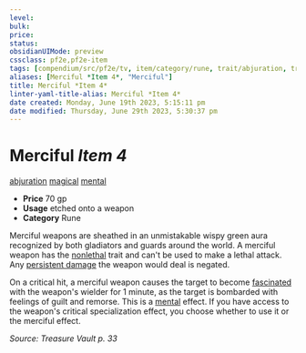 ```yaml
---
level:
bulk:
price:
status:
obsidianUIMode: preview
cssclass: pf2e,pf2e-item
tags: [compendium/src/pf2e/tv, item/category/rune, trait/abjuration, trait/magical, trait/mental]
aliases: [Merciful *Item 4*, "Merciful"]
title: Merciful *Item 4*
linter-yaml-title-alias: Merciful *Item 4*
date created: Monday, June 19th 2023, 5:15:11 pm
date modified: Thursday, June 29th 2023, 5:30:37 pm
---
```


# Merciful *Item 4*

[abjuration](rules/traits/abjuration.md) [magical](rules/traits/magical.md) [mental](rules/traits/mental.md)  

- **Price** 70 gp
- **Usage** etched onto a weapon
- **Category** Rune

Merciful weapons are sheathed in an unmistakable wispy green aura recognized by both gladiators and guards around the world. A merciful weapon has the [nonlethal](rules/traits/nonlethal.md) trait and can't be used to make a lethal attack. Any [persistent damage](rules/conditions.md#Persistent%20Damage) the weapon would deal is negated.

On a critical hit, a merciful weapon causes the target to become [fascinated](rules/conditions.md#Fascinated) with the weapon's wielder for 1 minute, as the target is bombarded with feelings of guilt and remorse. This is a [mental](rules/traits/mental.md) effect. If you have access to the weapon's critical specialization effect, you choose whether to use it or the merciful effect.

*Source: Treasure Vault p. 33*
